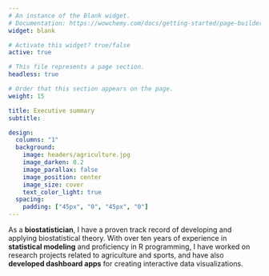 ```yaml
---
# An instance of the Blank widget.
# Documentation: https://wowchemy.com/docs/getting-started/page-builder/
widget: blank

# Activate this widget? true/false
active: true

# This file represents a page section.
headless: true

# Order that this section appears on the page.
weight: 15

title: Executive summary
subtitle:

design:
  columns: "1"
  background:
    image: headers/agriculture.jpg
    image_darken: 0.2
    image_parallax: false
    image_position: center
    image_size: cover
    text_color_light: true
  spacing:
    padding: ["45px", "0", "45px", "0"]
---
```


As a **biostatistician**, I have a proven track record of developing and applying biostatistical theory. With over ten years of experience in **statistical modeling** and proficiency in R programming, I have worked on research projects related to agriculture and sports, and have also **developed dashboard apps** for creating interactive data visualizations.

